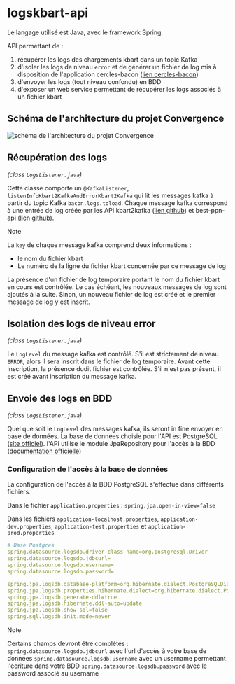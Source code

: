 # logskbart-api

Le langage utilisé est Java, avec le framework Spring.

API permettant de :
1. récupérer les logs des chargements kbart dans un topic Kafka
2. d'isoler les logs de niveau `error` et de générer un fichier de log mis à disposition de l'application cercles-bacon ([lien cercles-bacon](https://cerclesbacon.abes.fr/)) 
3. d'envoyer les logs (tout niveau confondu) en BDD
4. d'exposer un web service permettant de récupérer les logs associés à un fichier kbart

## Schéma de l'architecture du projet Convergence
![schéma de l'architecture du projet Convergence](https://raw.githubusercontent.com/abes-esr/kbart2kafka/fb60a20d84e7cf06722044559bdb18165e6e13e0/documentation/ArchitectureConvergence.svg "schéma de l'architecture du projet Convergence")

## Récupération des logs
*(class `LogsListener.java`)*

Cette classe comporte un `@KafkaListener`, `listenInfoKbart2KafkaAndErrorKbart2Kafka` qui lit les messages kafka à partir du topic Kafka `bacon.logs.toload`.
Chaque message kafka correspond à une entrée de log créée par les API kbart2kafka ([lien github](https://github.com/abes-esr/kbart2kafka)) et best-ppn-api ([lien github](https://github.com/abes-esr/best-ppn-api)).
>[!NOTE] 
> 
> La `key` de chaque message kafka comprend deux informations :
> - le nom du fichier kbart
> - Le numéro de la ligne du fichier kbart concernée par ce message de log

La présence d'un fichier de log temporaire portant le nom du fichier kbart en cours est contrôlée. Le cas échéant, les nouveaux messages de log sont ajoutés à la suite. Sinon, un nouveau fichier de log est créé et le premier message de log y est inscrit. 

## Isolation des logs de niveau error 
*(class `LogsListener.java`)*

Le `LogLevel` du message kafka est contrôlé. S'il est strictement de niveau `ERROR`, alors il sera inscrit dans le fichier de log temporaire. 
Avant cette inscription, la présence dudit fichier est contrôlée. S'il n'est pas présent, il est créé avant inscription du message kafka.

## Envoie des logs en BDD
*(class `LogsListener.java`)*

Quel que soit le `LogLevel` des messages kafka, ils seront in fine envoyer en base de données. 
La base de données choisie pour l'API est PostgreSQL ([site officiel](https://www.postgresql.org/)). l'API utilise le module JpaRepository pour l'accès à la BDD ([documentation officielle](https://docs.spring.io/spring-data/jpa/reference/jpa.html))

### Configuration de l'accès à la base de données

La configuration de l'accès à la BDD PostgreSQL s'effectue dans différents fichiers. 

Dans le fichier `application.properties` :
`spring.jpa.open-in-view=false`

Dans les fichiers `application-localhost.properties`, `application-dev.properties`, `application-test.properties` et `application-prod.properties`
```yaml
# Base Postgres
spring.datasource.logsdb.driver-class-name=org.postgresql.Driver
spring.datasource.logsdb.jdbcurl=
spring.datasource.logsdb.username=
spring.datasource.logsdb.password=

spring.jpa.logsdb.database-platform=org.hibernate.dialect.PostgreSQLDialect
spring.jpa.logsdb.properties.hibernate.dialect=org.hibernate.dialect.PostgreSQLDialect
spring.jpa.logsdb.generate-ddl=true
spring.jpa.logsdb.hibernate.ddl-auto=update
spring.jpa.logsdb.show-sql=false
spring.sql.logsdb.init.mode=never
```

>[!NOTE]
> 
> Certains champs devront être complétés :
> `spring.datasource.logsdb.jdbcurl` avec l'url d'accès à votre base de données
> `spring.datasource.logsdb.username` avec un username permettant l'écriture dans votre BDD
> `spring.datasource.logsdb.password` avec le password associé au username
